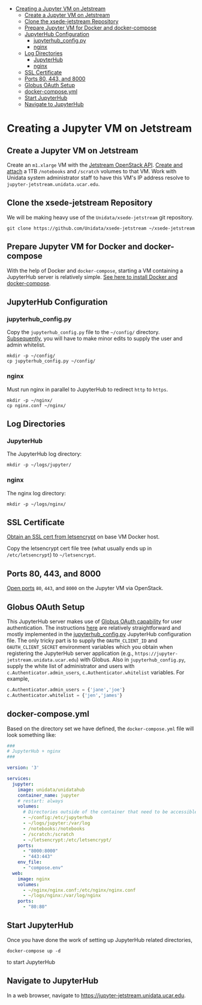 - [Creating a Jupyter VM on Jetstream](#h:CF2006B5)
  - [Create a Jupyter VM on Jetstream](#h:CD4EE10C)
  - [Clone the xsede-jetstream Repository](#h:30553515)
  - [Prepare Jupyter VM for Docker and docker-compose](#h:00BDD041)
  - [JupyterHub Configuration](#h:1217328A)
    - [jupyterhub\_config.py](#h:25E29186)
    - [nginx](#h:90A0BF68)
  - [Log Directories](#h:098522DC)
    - [JupyterHub](#h:A1CDED76)
    - [nginx](#h:69CC6370)
  - [SSL Certificate](#h:7D97FA52)
  - [Ports 80, 443, and 8000](#h:ED417641)
  - [Globus OAuth Setup](#h:524FAF4B)
  - [docker-compose.yml](#h:8F37201D)
  - [Start JupyterHub](#h:62B48A14)
  - [Navigate to JupyterHub](#h:4DCCED79)



<a id="h:CF2006B5"></a>

# Creating a Jupyter VM on Jetstream


<a id="h:CD4EE10C"></a>

## Create a Jupyter VM on Jetstream

Create an `m1.xlarge` VM with the [Jetstream OpenStack API](https://github.com/Unidata/xsede-jetstream/blob/master/openstack/readme.md). [Create and attach](https://github.com/Unidata/xsede-jetstream/blob/master/openstack/readme.md#h:9BEEAB97) a 1TB `/notebooks` and `/scratch` volumes to that VM. Work with Unidata system administrator staff to have this VM's IP address resolve to `jupyter-jetstream.unidata.ucar.edu`.


<a id="h:30553515"></a>

## Clone the xsede-jetstream Repository

We will be making heavy use of the `Unidata/xsede-jetstream` git repository.

```shell
git clone https://github.com/Unidata/xsede-jetstream ~/xsede-jetstream
```


<a id="h:00BDD041"></a>

## Prepare Jupyter VM for Docker and docker-compose

With the help of Docker and `docker-compose`, starting a VM containing a JupyterHub server is relatively simple. [See here to install Docker and docker-compose](https://github.com/Unidata/xsede-jetstream/blob/master/docker-readme.md).


<a id="h:1217328A"></a>

## JupyterHub Configuration


<a id="h:25E29186"></a>

### jupyterhub\_config.py

Copy the `jupyterhub_config.py` file to the `~/config/` directory. [Subsequently](#h:524FAF4B), you will have to make minor edits to supply the user and admin whitelist.

```shell
mkdir -p ~/config/
cp jupyterhub_config.py ~/config/
```


<a id="h:90A0BF68"></a>

### nginx

Must run nginx in parallel to JupyterHub to redirect `http` to `https`.

```shell
mkdir -p ~/nginx/
cp nginx.conf ~/nginx/
```


<a id="h:098522DC"></a>

## Log Directories


<a id="h:A1CDED76"></a>

### JupyterHub

The JupyterHub log directory:

```shell
mkdir -p ~/logs/jupyter/
```


<a id="h:69CC6370"></a>

### nginx

The nginx log directory:

```shell
mkdir -p ~/logs/nginx/
```


<a id="h:7D97FA52"></a>

## SSL Certificate

[Obtain an SSL cert from letsencrypt](https://www.digitalocean.com/community/tutorials/how-to-secure-nginx-with-let-s-encrypt-on-ubuntu-16-04) on base VM Docker host.

Copy the letsencrypt cert file tree (what usually ends up in `/etc/letsencrypt`) to `~/letsencrypt`.


<a id="h:ED417641"></a>

## Ports 80, 443, and 8000

[Open ports](https://github.com/Unidata/xsede-jetstream/blob/master/openstack/readme.md#h:D6B1D4C2) `80`, `443`, and `8000` on the Jupyter VM via OpenStack.


<a id="h:524FAF4B"></a>

## Globus OAuth Setup

This JupyterHub server makes use of [Globus OAuth capability](https://developers.globus.org/) for user authentication. The instructions [here](https://github.com/jupyterhub/oauthenticator#globus-setup) are relatively straightforward and mostly implemented in the [jupyterhub\_config.py](https://github.com/Unidata/xsede-jetstream/blob/master/vms/jupyter/jupyterhub_config.py) JupyterHub configuration file. The only tricky part is to supply the `OAUTH_CLIENT_ID` and `OAUTH_CLIENT_SECRET` environment variables which you obtain when registering the JupyterHub server application (e.g., `https://jupyter-jetstream.unidata.ucar.edu`) with Globus. Also in `jupyterhub_config.py`, supply the white list of administrator and users with `c.Authenticator.admin_users`, `c.Authenticator.whitelist` variables. For example,

```python
c.Authenticator.admin_users = {'jane','joe'}
c.Authenticator.whitelist = {'jen','james'}
```


<a id="h:8F37201D"></a>

## docker-compose.yml

Based on the directory set we have defined, the `docker-compose.yml` file will look something like:

```yaml
###
# JupyterHub + nginx
###

version: '3'

services:
  jupyter:
    image: unidata/unidatahub
    container_name: jupyter
    # restart: always
    volumes:
      # Directories outside of the container that need to be accessible
      - ~/config:/etc/jupyterhub
      - ~/logs/jupyter:/var/log
      - /notebooks:/notebooks
      - /scratch:/scratch
      - ~/letsencrypt:/etc/letsencrypt/
    ports:
      - "8000:8000"
      - "443:443"
    env_file:
      - "compose.env"
  web:
    image: nginx
    volumes:
      - ~/nginx/nginx.conf:/etc/nginx/nginx.conf
      - ~/logs/nginx:/var/log/nginx
    ports:
      - "80:80"
```


<a id="h:62B48A14"></a>

## Start JupyterHub

Once you have done the work of setting up JupyterHub related directories,

```shell
docker-compose up -d
```

to start JupyterHub


<a id="h:4DCCED79"></a>

## Navigate to JupyterHub

In a web browser, navigate to [<https://jupyter-jetstream.unidata.ucar.edu>](https://jupyter-jetstream.unidata.ucar.edu).
